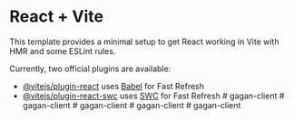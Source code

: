 # React + Vite

This template provides a minimal setup to get React working in Vite with HMR and some ESLint rules.

Currently, two official plugins are available:

- [@vitejs/plugin-react](https://github.com/vitejs/vite-plugin-react/blob/main/packages/plugin-react/README.md) uses [Babel](https://babeljs.io/) for Fast Refresh
- [@vitejs/plugin-react-swc](https://github.com/vitejs/vite-plugin-react-swc) uses [SWC](https://swc.rs/) for Fast Refresh
#   g a g a n - c l i e n t  
 #   g a g a n - c l i e n t  
 #   g a g a n - c l i e n t  
 #   g a g a n - c l i e n t  
 #   g a g a n - c l i e n t  
 